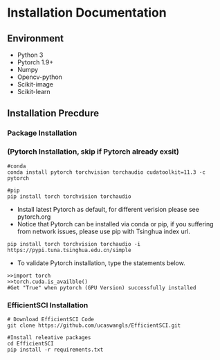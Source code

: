 # Installation Documentation 
## Environment
* Python 3
* Pytorch 1.9+
* Numpy
* Opencv-python 
* Scikit-image
* Scikit-learn
## Installation Precdure
### Package Installation

###  (Pytorch Installation, skip if Pytorch already exsit)

```
#conda
conda install pytorch torchvision torchaudio cudatoolkit=11.3 -c pytorch

#pip
pip install torch torchvision torchaudio
```
* Install latest Pytorch as default, for different verision please see pytorch.org
* Notice that Pytorch can be installed via conda or pip, if you suffering from network issues, please use pip with Tsinghua index url.
```
pip install torch torchvision torchaudio -i https://pypi.tuna.tsinghua.edu.cn/simple 
```
* To validate Pytorch installation, type the statements below.
```
>>import torch 
>>torch.cuda.is_availble()
#Get "True" when pytorch (GPU Version) successfully installed 
```
### EfficientSCI Installation

```
# Download EfficientSCI Code
git clone https://github.com/ucaswangls/EfficientSCI.git

#Install releative packages
cd EfficientSCI
pip install -r requirements.txt
